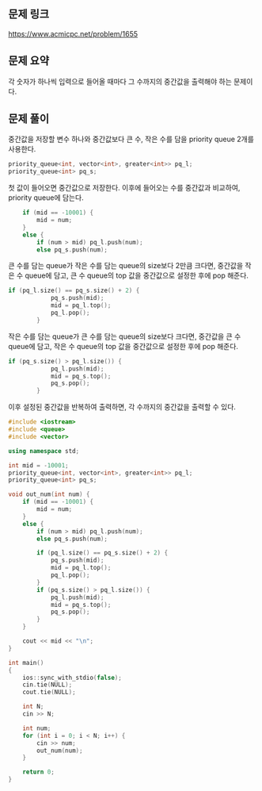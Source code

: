 ## 문제 링크
https://www.acmicpc.net/problem/1655

## 문제 요약
각 숫자가 하나씩 입력으로 들어올 때마다 그 수까지의 중간값을 출력해야 하는 문제이다.

## 문제 풀이
중간값을 저장할 변수 하나와 중간값보다 큰 수, 작은 수를 담을 priority queue 2개를 사용한다.
```C++
priority_queue<int, vector<int>, greater<int>> pq_l;
priority_queue<int> pq_s;
```

첫 값이 들어오면 중간값으로 저장한다. 이후에 들어오는 수를 중간값과 비교하여, priority queue에 담는다. 
```C++
    if (mid == -10001) {
        mid = num;
    }
    else {
        if (num > mid) pq_l.push(num);
        else pq_s.push(num);
```

큰 수를 담는 queue가 작은 수를 담는 queue의 size보다 2만큼 크다면, 중간값을 작은 수 queue에 담고, 큰 수 queue의 top 값을 중간값으로 설정한 후에 pop 해준다.
```C++
if (pq_l.size() == pq_s.size() + 2) {
            pq_s.push(mid);
            mid = pq_l.top();
            pq_l.pop();
        }
```

작은 수를 담는 queue가 큰 수를 담는 queue의 size보다 크다면, 중간값을 큰 수 queue에 담고, 작은 수 queue의 top 값을 중간값으로 설정한 후에 pop 해준다.
```C++
if (pq_s.size() > pq_l.size()) {
            pq_l.push(mid);
            mid = pq_s.top();
            pq_s.pop();
        }
```

이후 설정된 중간값을 반복하여 출력하면, 각 수까지의 중간값을 출력할 수 있다.


```C++
#include <iostream>
#include <queue>
#include <vector>

using namespace std;

int mid = -10001;
priority_queue<int, vector<int>, greater<int>> pq_l;
priority_queue<int> pq_s;

void out_num(int num) {
    if (mid == -10001) {
        mid = num;
    }
    else {
        if (num > mid) pq_l.push(num);
        else pq_s.push(num);

        if (pq_l.size() == pq_s.size() + 2) {
            pq_s.push(mid);
            mid = pq_l.top();
            pq_l.pop();
        }
        if (pq_s.size() > pq_l.size()) {
            pq_l.push(mid);
            mid = pq_s.top();
            pq_s.pop();
        }
    }

    cout << mid << "\n";
}

int main()
{
    ios::sync_with_stdio(false);
	cin.tie(NULL);
	cout.tie(NULL);

	int N;
	cin >> N;

	int num;
	for (int i = 0; i < N; i++) {
        cin >> num;
        out_num(num);
	}

    return 0;
}
```
